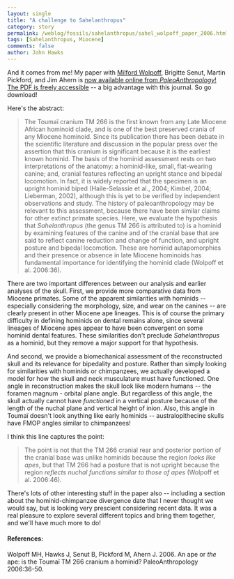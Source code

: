 ```yaml
---
layout: single 
title: "A challenge to Sahelanthropus" 
category: story
permalink: /weblog/fossils/sahelanthropus/sahel_wolpoff_paper_2006.html
tags: [Sahelanthropus, Miocene] 
comments: false 
author: John Hawks 
---
```



<p>
And it comes from me! My paper with <a href="http://www-personal.umich.edu/~wolpoff/">Milford Wolpoff</a>, Brigitte Senut, Martin Pickford, and Jim Ahern is <a href="http://www.paleoanthro.org/journal/contents.htm">now available online from <i>PaleoAnthropology</i>! The <a href="http://www.paleoanthro.org/journal/content/PA20060036.pdf">PDF is freely accessible</a> -- a big advantage with this journal. So go download!
</p>

<p>
Here's the abstract: 
</p>

<blockquote>The Touma&iuml; cranium TM 266 is the first known from any Late Miocene African hominoid clade, and is one of the best preserved crania of any Miocene hominoid. Since its publication there has been debate in the scientific literature and discussion in the popular press over the assertion that this cranium is significant because it is the earliest known hominid. The basis of the hominid assessment rests on two interpretations of the anatomy: a hominid-like, small, flat-wearing canine; and, cranial features reflecting an upright stance and bipedal locomotion. In fact, it is widely reported that the specimen is an upright hominid biped (Haile-Selassie et al., 2004; Kimbel, 2004; Lieberman, 2002), although this is yet to be verified by independent observations and study. The history of paleoanthropology may be relevant to this assessment, because there have been similar claims for other extinct primate species. Here, we evaluate the hypothesis that <i>Sahelanthropus</i> (the genus TM 266 is attributed to) is a hominid by examining features of the canine and of the cranial base that are said to reflect canine reduction and change of function, and upright posture and bipedal locomotion. These are hominid autapomorphies and their presence or absence in late Miocene hominoids has fundamental importance for identifying the hominid clade (Wolpoff et al. 2006:36). </blockquote>

<p>
There are two important differences between our analysis and earlier analyses of the skull. First, we provide more comparative data from Miocene primates. Some of the apparent similarities with hominids -- especially considering the morphology, size, and wear on the canines -- are clearly present in other Miocene ape lineages. This is of course the primary difficulty in defining hominids on dental remains alone, since several lineages of Miocene apes appear to have been convergent on some hominid dental features. These similarities don't preclude <i>Sahelanthropus</i> as a hominid, but they remove a major support for that hypothesis. 
</p>

<p>
And second, we provide a biomechanical assessment of the reconstructed skull and its relevance for bipedality and posture. Rather than simply looking for similarities with hominids or chimpanzees, we actually developed a model for how the skull and neck musculature must have functioned. One angle in reconstruction makes the skull look like modern humans -- the foramen magnum - orbital plane angle. But regardless of this angle, the skull actually cannot have <i>functioned</i> in a vertical posture because of the length of the nuchal plane and vertical height of inion. Also, this angle in Touma&iuml; doesn't look anything like early hominids -- australopithecine skulls have FMOP angles similar to chimpanzees!
</p>

<p>
I think this line captures the point: 
</p>

<blockquote>The point is not that the TM 266 cranial rear and posterior portion of the cranial base was unlike hominids because the region <i>looks like apes</i>, but that TM 266 had a posture that is not upright because the region <i>reflects nuchal functions similar to those of apes</i> (Wolpoff et al. 2006:46). </blockquote>

<p>
There's lots of other interesting stuff in the paper also -- including a section about the hominid-chimpanzee divergence date that I never thought we would say, but is looking very prescient considering recent data. It was a real pleasure to explore several different topics and bring them together, and we'll have much more to do!
</p>

<h4>References:</h4>

<p class="cite">Wolpoff MH, Hawks J, Senut B, Pickford M, Ahern J. 2006. An ape or <i>the</i> ape: is the Touma&iuml; TM 266 cranium a hominid? PaleoAnthropology 2006:36-50.</p>


